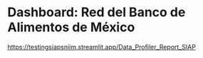 # Dashboard: Red del Banco de Alimentos de México

https://testingsiapsniim.streamlit.app/Data_Profiler_Report_SIAP
